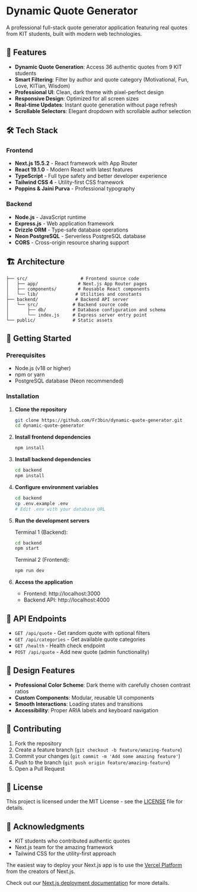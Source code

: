 # Dynamic Quote Generator

A professional full-stack quote generator application featuring real quotes from KIT students, built with modern web technologies.

## 🚀 Features

- **Dynamic Quote Generation**: Access 36 authentic quotes from 9 KIT students
- **Smart Filtering**: Filter by author and quote category (Motivational, Fun, Love, KITian, Wisdom)
- **Professional UI**: Clean, dark theme with pixel-perfect design
- **Responsive Design**: Optimized for all screen sizes
- **Real-time Updates**: Instant quote generation without page refresh
- **Scrollable Selectors**: Elegant dropdown with scrollable author selection

## 🛠 Tech Stack

### Frontend
- **Next.js 15.5.2** - React framework with App Router
- **React 19.1.0** - Modern React with latest features
- **TypeScript** - Full type safety and better developer experience
- **Tailwind CSS 4** - Utility-first CSS framework
- **Poppins & Jaini Purva** - Professional typography

### Backend
- **Node.js** - JavaScript runtime
- **Express.js** - Web application framework
- **Drizzle ORM** - Type-safe database operations
- **Neon PostgreSQL** - Serverless PostgreSQL database
- **CORS** - Cross-origin resource sharing support

## 🏗 Architecture

```
├── src/                    # Frontend source code
│   ├── app/               # Next.js App Router pages
│   ├── components/        # Reusable React components
│   └── lib/              # Utilities and constants
├── backend/              # Backend API server
│   └── src/             # Backend source code
│       ├── db/          # Database configuration and schema
│       └── index.js     # Express server entry point
└── public/              # Static assets
```

## 🚦 Getting Started

### Prerequisites
- Node.js (v18 or higher)
- npm or yarn
- PostgreSQL database (Neon recommended)

### Installation

1. **Clone the repository**
   ```bash
   git clone https://github.com/Fr3bin/dynamic-quote-generator.git
   cd dynamic-quote-generator
   ```

2. **Install frontend dependencies**
   ```bash
   npm install
   ```

3. **Install backend dependencies**
   ```bash
   cd backend
   npm install
   ```

4. **Configure environment variables**
   ```bash
   cd backend
   cp .env.example .env
   # Edit .env with your database URL
   ```

5. **Run the development servers**
   
   Terminal 1 (Backend):
   ```bash
   cd backend
   npm start
   ```
   
   Terminal 2 (Frontend):
   ```bash
   npm run dev
   ```

6. **Access the application**
   - Frontend: http://localhost:3000
   - Backend API: http://localhost:4000

## 📡 API Endpoints

- `GET /api/quote` - Get random quote with optional filters
- `GET /api/categories` - Get available quote categories
- `GET /health` - Health check endpoint
- `POST /api/quote` - Add new quote (admin functionality)

## 🎨 Design Features

- **Professional Color Scheme**: Dark theme with carefully chosen contrast ratios
- **Custom Components**: Modular, reusable UI components
- **Smooth Interactions**: Loading states and transitions
- **Accessibility**: Proper ARIA labels and keyboard navigation

## 👥 Contributing

1. Fork the repository
2. Create a feature branch (`git checkout -b feature/amazing-feature`)
3. Commit your changes (`git commit -m 'Add some amazing feature'`)
4. Push to the branch (`git push origin feature/amazing-feature`)
5. Open a Pull Request

## 📄 License

This project is licensed under the MIT License - see the [LICENSE](LICENSE) file for details.

## 🙏 Acknowledgments

- KIT students who contributed authentic quotes
- Next.js team for the amazing framework
- Tailwind CSS for the utility-first approach

The easiest way to deploy your Next.js app is to use the [Vercel Platform](https://vercel.com/new?utm_medium=default-template&filter=next.js&utm_source=create-next-app&utm_campaign=create-next-app-readme) from the creators of Next.js.

Check out our [Next.js deployment documentation](https://nextjs.org/docs/app/building-your-application/deploying) for more details.
